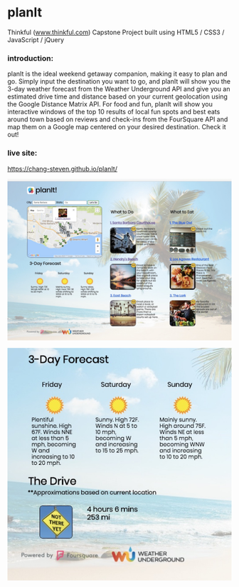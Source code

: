 # planIt 

Thinkful (www.thinkful.com) Capstone Project built using HTML5 / CSS3 / JavaScript / jQuery

### introduction:  
planIt is the ideal weekend getaway companion, making it easy to plan and go.  Simply input the destination you want to go, and planIt will show you the 3-day weather forecast from the Weather Underground API and give you an estimated drive time and distance based on your current geolocation using the Google Distance Matrix API.  For food and fun, planIt will show you interactive windows of the top 10 results of local fun spots and best eats around town based on reviews and check-ins from the FourSquare API and map them on a Google map centered on your desired destination. Check it out!

### live site:
https://chang-steven.github.io/planIt/

![Main Page](/Assets/screenshot-main.jpg?raw=true "Main Page")

![Weather & Directions](/Assets/screenshot-weather-drive.jpg?raw=true "Weather & Drive Details")



